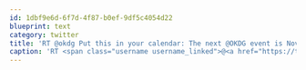 ```yaml
---
id: 1dbf9e6d-6f7d-4f87-b0ef-9df5c4054d22
blueprint: text
category: twitter
title: 'RT @okdg Put this in your calendar: The next @OKDG event is November 30th - 7:30pm @ Bike Shop Cafe. Please spread the word!'
caption: 'RT <span class="username username_linked">@<a href="https://twitter.com/okdg" title="OKDG">okdg</a></span> Put this in your calendar: The next @OKDG event is November 30th - 7:30pm @ Bike Shop Cafe. Please spread the word!'
---
```

